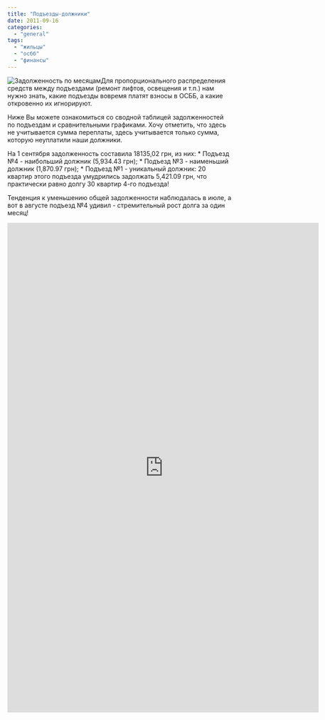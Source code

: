 ```yaml
---
title: "Подъезды-должники"
date: 2011-09-16
categories: 
  - "general"
tags: 
  - "жильцы"
  - "осбб"
  - "финансы"
---
```


![](http://shevchenko4a.brovary.org/wp-content/uploads/2011/09/month.jpg "Задолженность по месяцам")Для пропорционального распределения средств между подъездами (ремонт лифтов, освещения и т.п.) нам нужно знать, какие подъезды вовремя платят взносы в ОСББ, а какие откровенно их игнорируют.

Ниже Вы можете ознакомиться со сводной таблицей задолженностей по подъездам и сравнительными графиками. Хочу отметить, что здесь не учитывается сумма переплаты, здесь учитывается только сумма, которую неуплатили наши должники.

На 1 сентября задолженность составила 18135,02 грн, из них: \* Подъезд №4 - наибольший должник (5,934.43 грн); \* Подъезд №3 - наименьший должник (1,870.97 грн); \* Подъезд №1 - уникальный должник: <!--more-->20 квартир этого подъезда умудрились задолжать 5,421.09 грн, что практически равно долгу 30 квартир 4-го подъезда!

Тенденция к уменьшению общей задолженности наблюдалась в июле, а вот в августе подъезд №4 удивил - стремительный рост долга за один месяц!

<iframe width="700" height="1100" frameborder="0" src="https://docs.google.com/spreadsheet/pub?hl=en_GB&amp;hl=en_GB&amp;key=0AhE2NQlPHqm_dFlZUnE4eU1CaVNOZmEtS3VJNng4Tnc&amp;output=html&amp;widget=true"></iframe>
